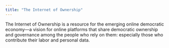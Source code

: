 ```yaml
---
title: "The Internet of Ownership"
---
```


The Internet of Ownership is a resource for the emerging online democratic economy—a vision for online platforms that share democratic ownership and governance among the people who rely on them: especially those who contribute their labor and personal data.

